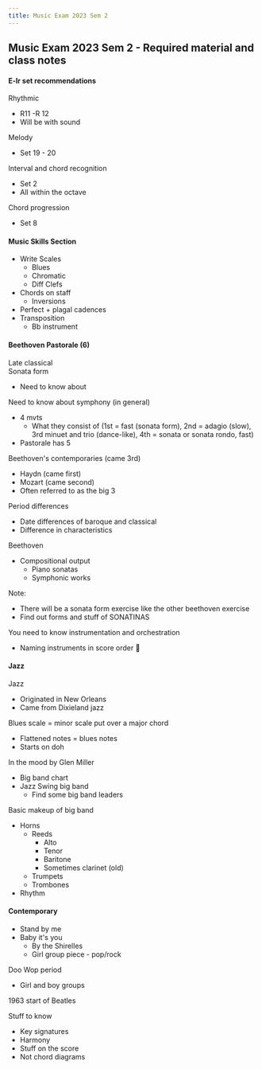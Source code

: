 ```yaml
---
title: Music Exam 2023 Sem 2
---
```


## Music Exam 2023 Sem 2 - Required material and class notes
#### E-lr set recommendations
Rhythmic
- R11 -R 12
- Will be with sound

Melody
- Set 19 - 20

Interval and chord recognition
- Set 2
- All within the octave

Chord progression
- Set 8

#### Music Skills Section
- Write Scales
	- Blues
	- Chromatic
	- Diff Clefs
- Chords on staff
	- Inversions
- Perfect + plagal cadences
- Transposition
	- Bb instrument

#### Beethoven Pastorale (6)
Late classical  
Sonata form
- Need to know about

Need to know about symphony (in general)
- 4 mvts
	- What they consist of (1st = fast (sonata form), 2nd = adagio (slow), 3rd minuet and trio (dance-like), 4th = sonata or sonata rondo, fast)
- Pastorale has 5

Beethoven's contemporaries (came 3rd)
- Haydn (came first)
- Mozart (came second)
- Often referred to as the big 3

Period differences
- Date differences of baroque and classical
- Difference in characteristics

Beethoven
- Compositional output
	- Piano sonatas
	- Symphonic works

Note:
- There will be a sonata form exercise like the other beethoven exercise
- Find out forms and stuff of SONATINAS

You need to know instrumentation and orchestration
- Naming instruments in score order 👀
#### Jazz
Jazz
- Originated in New Orleans
- Came from Dixieland jazz

Blues scale = minor scale put over a major chord
- Flattened notes = blues notes
- Starts on doh

In the mood by Glen Miller
- Big band chart
- Jazz Swing big band
	- Find some big band leaders

Basic makeup of big band
- Horns
	- Reeds
		- Alto
		- Tenor
		- Baritone
		- Sometimes clarinet (old)
	- Trumpets
	- Trombones
- Rhythm
#### Contemporary
- Stand by me
- Baby it's you
	- By the Shirelles
	- Girl group piece - pop/rock

Doo Wop period
- Girl and boy groups

1963 start of Beatles

Stuff to know
- Key signatures
- Harmony
- Stuff on the score
- Not chord diagrams
